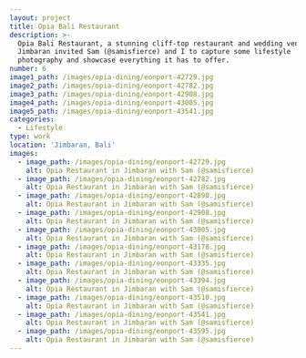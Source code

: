 ```yaml
---
layout: project
title: Opia Bali Restaurant
description: >-
  Opia Bali Restaurant, a stunning cliff-top restaurant and wedding venue in
  Jimbaran invited Sam (@samisfierce) and I to capture some lifestyle
  photography and showcase everything it has to offer.
number: 6
image1_path: /images/opia-dining/eonport-42729.jpg
image2_path: /images/opia-dining/eonport-42782.jpg
image3_path: /images/opia-dining/eonport-42908.jpg
image4_path: /images/opia-dining/eonport-43005.jpg
image5_path: /images/opia-dining/eonport-43541.jpg
categories:
  - Lifestyle
type: work
location: 'Jimbaran, Bali'
images:
  - image_path: /images/opia-dining/eonport-42729.jpg
    alt: Opia Restaurant in Jimbaran with Sam (@samisfierce)
  - image_path: /images/opia-dining/eonport-42782.jpg
    alt: Opia Restaurant in Jimbaran with Sam (@samisfierce)
  - image_path: /images/opia-dining/eonport-42898.jpg
    alt: Opia Restaurant in Jimbaran with Sam (@samisfierce)
  - image_path: /images/opia-dining/eonport-42908.jpg
    alt: Opia Restaurant in Jimbaran with Sam (@samisfierce)
  - image_path: /images/opia-dining/eonport-43005.jpg
    alt: Opia Restaurant in Jimbaran with Sam (@samisfierce)
  - image_path: /images/opia-dining/eonport-43178.jpg
    alt: Opia Restaurant in Jimbaran with Sam (@samisfierce)
  - image_path: /images/opia-dining/eonport-43335.jpg
    alt: Opia Restaurant in Jimbaran with Sam (@samisfierce)
  - image_path: /images/opia-dining/eonport-43394.jpg
    alt: Opia Restaurant in Jimbaran with Sam (@samisfierce)
  - image_path: /images/opia-dining/eonport-43510.jpg
    alt: Opia Restaurant in Jimbaran with Sam (@samisfierce)
  - image_path: /images/opia-dining/eonport-43541.jpg
    alt: Opia Restaurant in Jimbaran with Sam (@samisfierce)
  - image_path: /images/opia-dining/eonport-43595.jpg
    alt: Opia Restaurant in Jimbaran with Sam (@samisfierce)
---
```


